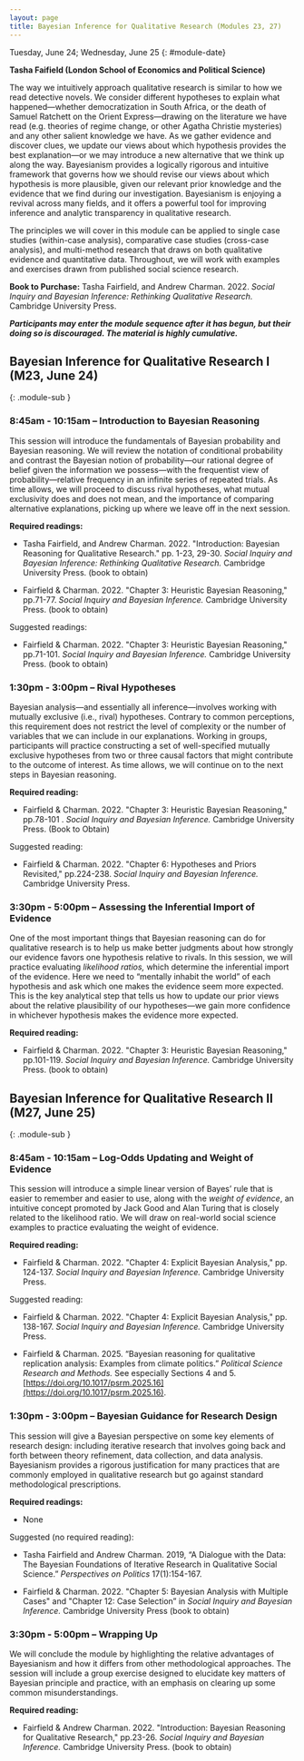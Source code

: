 ```yaml
---
layout: page
title: Bayesian Inference for Qualitative Research (Modules 23, 27)
---
```


Tuesday, June 24; Wednesday, June 25
{: #module-date}

**Tasha Faifield (London School of Economics and Political Science)**

The way we intuitively approach qualitative research is similar to how we read detective novels. We consider different hypotheses to explain what happened—whether democratization in South Africa, or the death of Samuel Ratchett on the Orient Express—drawing on the literature we have read (e.g. theories of regime change, or other Agatha Christie mysteries) and any other salient knowledge we have. As we gather evidence and discover clues, we update our views about which hypothesis provides the best explanation—or we may introduce a new alternative that we think up along the way. Bayesianism provides a logically rigorous and intuitive framework that governs how we should revise our views about which hypothesis is more plausible, given our relevant prior knowledge and the evidence that we find during our investigation. Bayesianism is enjoying a revival across many fields, and it offers a powerful tool for improving inference and analytic transparency in qualitative research.

The principles we will cover in this module can be applied to single case studies (within-case analysis), comparative case studies (cross-case analysis), and multi-method research that draws on both qualitative evidence and quantitative data. Throughout, we will work with examples and exercises drawn from published social science research.

**Book to Purchase:** Tasha Fairfield, and Andrew Charman. 2022. _Social Inquiry and Bayesian Inference: Rethinking Qualitative Research._ Cambridge University Press.

***Participants may enter the module sequence after it has begun, but their doing so is discouraged. The material is highly cumulative.***

## Bayesian Inference for Qualitative Research I (M23, June 24) 
{: .module-sub }

### 8:45am - 10:15am – Introduction to Bayesian Reasoning


This session will introduce the fundamentals of Bayesian probability and Bayesian reasoning. We will review the notation of conditional probability and contrast the Bayesian notion of probability—our rational degree of belief given the information we possess—with the frequentist view of probability—relative frequency in an infinite series of repeated trials. As time allows, we will proceed to discuss rival hypotheses, what mutual exclusivity does and does not mean, and the importance of comparing alternative explanations, picking up where we leave off in the next session.

**Required readings:**

  - Tasha Fairfield, and Andrew Charman. 2022. "Introduction: Bayesian Reasoning for Qualitative Research." pp. 1-23, 29-30. *Social Inquiry and Bayesian Inference: Rethinking Qualitative Research.* Cambridge University Press. (book to obtain)

  - Fairfield & Charman. 2022. "Chapter 3: Heuristic Bayesian Reasoning," pp.71-77. *Social Inquiry and Bayesian Inference.* Cambridge University Press. (book to obtain)

Suggested readings:

  - Fairfield & Charman. 2022. "Chapter 3: Heuristic Bayesian Reasoning," pp.71-101. *Social Inquiry and Bayesian Inference.* Cambridge University Press. (book to obtain)

### 1:30pm - 3:00pm – Rival Hypotheses 


Bayesian analysis—and essentially all inference—involves working with mutually exclusive (i.e., rival) hypotheses. Contrary to common perceptions, this requirement does not restrict the level of complexity or the number of variables that we can include in our explanations. Working in groups, participants will practice constructing a set of well-specified mutually exclusive hypotheses from two or three causal factors that might contribute to the outcome of interest. As time allows, we will continue on to the next steps in Bayesian reasoning.

**Required reading:**

  - Fairfield & Charman. 2022. "Chapter 3: Heuristic Bayesian Reasoning," pp.78-101 . *Social Inquiry and Bayesian Inference.* Cambridge University Press. (Book to Obtain)

Suggested reading:

  - Fairfield & Charman. 2022. "Chapter 6: Hypotheses and Priors Revisited," pp.224-238. *Social Inquiry and Bayesian Inference.* Cambridge University Press.

### 3:30pm - 5:00pm – Assessing the Inferential Import of Evidence


One of the most important things that Bayesian reasoning can do for qualitative research is to help us make better judgments about how strongly our evidence favors one hypothesis relative to rivals. In this session, we will practice evaluating *likelihood ratios,* which determine the inferential import of the evidence. Here we need to “mentally inhabit the world” of each hypothesis and ask which one makes the evidence seem more expected. This is the key analytical step that tells us how to update our prior views about the relative plausibility of our hypotheses—we gain more confidence in whichever hypothesis makes the evidence more expected.

**Required reading:**

  - Fairfield & Charman. 2022. "Chapter 3: Heuristic Bayesian Reasoning," pp.101-119. *Social Inquiry and Bayesian Inference.* Cambridge University Press. (book to obtain)

## Bayesian Inference for Qualitative Research II (M27, June 25) 
{: .module-sub }

### 8:45am - 10:15am – Log-Odds Updating and Weight of Evidence 

This session will introduce a simple linear version of Bayes’ rule that is easier to remember and easier to use, along with the *weight of evidence*, an intuitive concept promoted by Jack Good and Alan Turing that is closely related to the likelihood ratio. We will draw on real-world social science examples to practice evaluating the weight of evidence.

**Required reading:**

  - Fairfield & Charman. 2022. "Chapter 4: Explicit Bayesian Analysis," pp. 124-137. *Social Inquiry and Bayesian Inference.* Cambridge University Press.

Suggested reading:

  - Fairfield & Charman. 2022. "Chapter 4: Explicit Bayesian Analysis," pp. 138-167. *Social Inquiry and Bayesian Inference.* Cambridge University Press.

  - Fairfield & Charman. 2025. “Bayesian reasoning for qualitative replication analysis: Examples from climate politics.” *Political Science Research and Methods.* See especially Sections 4 and 5. [https://doi.org/10.1017/psrm.2025.16](https://doi.org/10.1017/psrm.2025.16).

### 1:30pm - 3:00pm – Bayesian Guidance for Research Design


This session will give a Bayesian perspective on some key elements of research design: including iterative research that involves going back and forth between theory refinement, data collection, and data analysis. Bayesianism provides a rigorous justification for many practices that are commonly employed in qualitative research but go against standard methodological prescriptions.

**Required readings:**

  - None

Suggested (no required reading):

  - Tasha Fairfield and Andrew Charman. 2019, “A Dialogue with the Data: The Bayesian Foundations of Iterative Research in Qualitative Social Science.” *Perspectives on* *Politics* 17(1):154-167.

  - Fairfield & Charman. 2022. "Chapter 5: Bayesian Analysis with Multiple Cases" and "Chapter 12: Case Selection” in *Social Inquiry and Bayesian Inference.* Cambridge University Press (book to obtain)

### 3:30pm - 5:00pm – Wrapping Up 


We will conclude the module by highlighting the relative advantages of Bayesianism and how it differs from other methodological approaches. The session will include a group exercise designed to elucidate key matters of Bayesian principle and practice, with an emphasis on clearing up some common misunderstandings.

**Required reading:**

  - Fairfield & Andrew Charman. 2022. "Introduction: Bayesian Reasoning for Qualitative Research," pp.23-26. *Social Inquiry and Bayesian Inference.* Cambridge University Press. (book to obtain)
